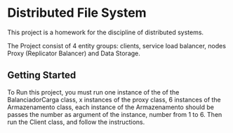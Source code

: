 # Distributed File System

This project is a homework for the discipline of distributed systems. 

The Project consist of 4 entity groups: clients, service load balancer, nodes
Proxy (Replicator Balancer) and Data Storage.

## Getting Started

To Run this project, you must run one instance of the of the BalanciadorCarga class, x instances of the proxy class, 6 instances of the Armazenamento class, each instance of the Armazenamento should be passes the number as argument of the instance, number from 1 to 6. Then run the Client class, and follow the instructions.